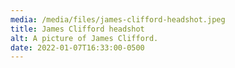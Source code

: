 ```yaml
---
media: /media/files/james-clifford-headshot.jpeg
title: James Clifford headshot
alt: A picture of James Clifford.
date: 2022-01-07T16:33:00-0500
---
```

